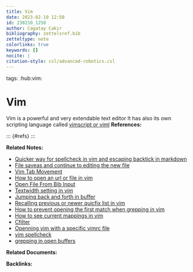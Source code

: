 ```yaml
---
title: Vim
date: 2023-02-10 12:50
id: 230210_1250
author: Cagatay Cakir
bibliography: zettelsref.bib
zetteltype: note
colorlinks: true
keywords: []
nocite: |
citation-style: csl/advanced-robotics.csl
---
```

tags: :hub:vim:

# Vim 

Vim is a powerful and very extendable text editor
It has also its own scripting language called [vimscript or viml](230228_1010.md)
**References:**

::: {#refs}
:::

**Related Notes:**

- [Quicker way for spellcheck in vim and escaping backtick in markdown](230227_1425.md)
- [File saveas and continue to editing the new file](230220_1204.md)
- [Vim Tab Movement](230208_1103.md)
- [How to open an url or file in vim](230207_1705.md)
- [Open File From Bib Input](230206_0313.md)
- [Textwidth setting in vim](230215_0111.md)
- [Jumping back and forth in buffer](230218_0217.md) 
- [Recalling previous or newer quicfix list in vim](230218_0543.md)
- [How to prevent opening the first match when grepping in vim](230218_0538.md)
- [How to see current mappings in vim](230218_0415.md)
- [Cfilter](230218_0548.md)
- [Openning vim with a specific vimrc file](230218_0400.md)
- [vim spellcheck](230227_1419.md)
- [grepping in open buffers ](230312_2324.md)
 
 
**Related Documents:**


**Backlinks:**
